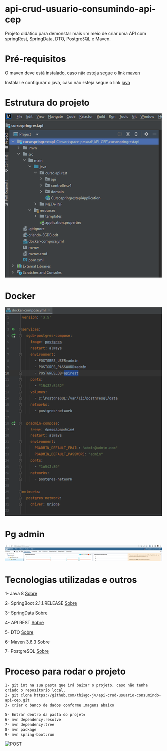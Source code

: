# api-crud-usuario-consumindo-api-cep
Projeto didático para demonstar mais um meio de criar uma API com springRest, SpringData, DTO, PostgreSQL e Maven.

# Pré-requisitos

O maven deve está instalado, caso não esteja segue o link [maven](https://dicasdejava.com.br/como-instalar-o-maven-no-windows/)

Instalar e configurar o java, caso não esteja segue o link [java](https://medium.com/beelabacademy/configurando-vari%C3%A1veis-de-ambiente-java-home-e-maven-home-no-windows-e-unix-d9461f783c26)


# Estrutura do projeto
![Estrutura do Projeto](https://github.com/thiago-jv/API-CEP/blob/main/estrutura_projeto.png)

# Docker
![Docker compose](https://github.com/thiago-jv/API-CEP/blob/main/docker_compose.png)

# Pg admin
![Pg admin](https://github.com/thiago-jv/API-CEP/blob/main/SGDB.png)


# Tecnologias utilizadas e outros

 
 1- Java 8 [Sobre](https://www.java.com/pt-BR/download/help/java8_pt-br.html)
 
 2- SpringBoot 2.1.1.RELEASE [Sobre](https://docs.spring.io/spring-boot/docs/current/reference/html/)
 
 3- SpringData [Sobre](https://docs.spring.io/spring-data/jpa/docs/current/reference/html/#reference) 
 
 4- API REST [Sobre](https://www.redhat.com/pt-br/topics/api/what-is-a-rest-api)
 
 5- DTO [Sobre](https://qastack.com.br/software/171457/what-is-the-point-of-using-dto-data-transfer-objects)
  
 6- Maven 3.6.3 [Sobre](https://www.dclick.com.br/2010/09/15/o-que-e-o-maven-e-seus-primeiros-passos-com-a-ferramenta/)
 
 7- PostgreSQL [Sobre](https://www.postgresql.org/)

 
 # Proceso para rodar o projeto
```
1- git int na sua pasta que irá baixar o projeto, caso não tenha criado o repositorio local.
2- git clone https://github.com/thiago-jv/api-crud-usuario-consumindo-api-cep.git
3- criar o banco de dados conforme imagens abaixo
```

```
5- Entrar dentro da pasta do projeto
6- mvn dependency:resolve
7- mvn dependency:tree
8- mvn package
9- mvn spring-boot:run
```
![POST](https://github.com/thiago-jv/api-crud-usuario-consumindo-api-cep/blob/main/postman.png)
